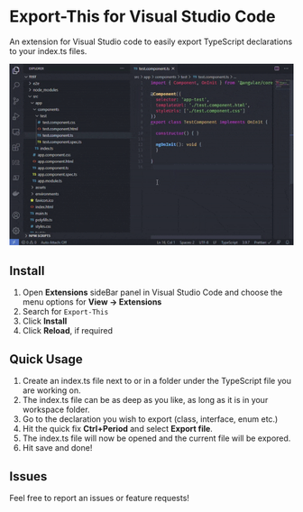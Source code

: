 # Export-This for Visual Studio Code

An extension for Visual Studio code to easily export TypeScript declarations to your index.ts files.

![Demo](./resources/demo.gif)

## Install

1. Open **Extensions** sideBar panel in Visual Studio Code and choose the menu options for **View → Extensions**
1. Search for `Export-This`
1. Click **Install**
1. Click **Reload**, if required

## Quick Usage

1. Create an index.ts file next to or in a folder under the TypeScript file you are working on.
1. The index.ts file can be as deep as you like, as long as it is in your workspace folder.
1. Go to the declaration you wish to export (class, interface, enum etc.)
1. Hit the quick fix **Ctrl+Period** and select **Export file**.
1. The index.ts file will now be opened and the current file will be expored.
1. Hit save and done!

## Issues

Feel free to report an issues or feature requests!
